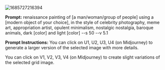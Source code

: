 ![1685727216394](https://github.com/user-attachments/assets/a935ef63-22d7-4638-86ed-a1f7e3c96736)

**Prompt:**
renaissance painting of [a man/woman/group of people] using a [modern object of your choice], in the style of celebrity photography, meme art, appropriation artist, opulent minimalism, nostalgic nostalgia, baroque animals, dark [color] and light [color] --s 50 --v 5.1

**Prompt Instructions:**
You can click on U1, U2, U3, U4 (on Midjourney) to generate a larger version of the selected image with more details.

You can click on V1, V2, V3, V4 (on Midjourney) to create slight variations of the selected grid image. 
